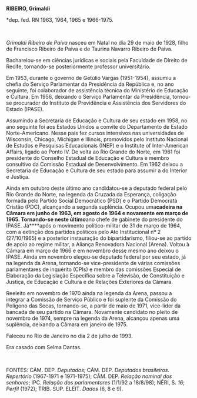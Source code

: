 **RIBEIRO, Grimaldi**

\*dep. fed. RN 1963, 1964, 1965 e 1966-1975.

 

*Grimaldi Ribeiro de Paiva* nasceu em Natal no dia 29 de maio de 1928,
filho de Francisco Ribeiro de Paiva e de Taurina Navarro Ribeiro de
Paiva.

Bacharelou-se em ciências jurídicas e sociais pela Faculdade de Direito
de Recife, tornando-se posteriormente professor universitário.

Em 1953, durante o governo de Getúlio Vargas (1951-1954), assumiu a
chefia do Serviço Parlamentar da Presidência da República e, no ano
seguinte, foi colaborador de assistência técnica do Ministério de
Educação e Cultura. Em 1956, deixando o Serviço Parlamentar da
Presidência, tornou-se procurador do Instituto de Previdência e
Assistência dos Servidores do Estado (IPASE).

Assumindo a Secretaria de Educação e Cultura de seu estado em 1958, no
ano seguinte foi aos Estados Unidos a convite do Departamento de Estado
Norte-Americano. Nesse país fez cursos intensivos nas universidades de
Wisconsin, Chicago, Michigan e Illinois, promovidos pelo Instituto
Nacional de Estudos e Pesquisas Educacionais (INEP) e o Institute of
Inter-American Affairs, ligado ao Ponto IV. De volta ao Rio Grande do
Norte, em 1961 foi presidente do Conselho Estadual de Educação e Cultura
e membro consultivo da Comissão Estadual de Desenvolvimento. Em 1962
deixou a Secretaria de Educação e Cultura de seu estado para assumir a
do Interior e Justiça.

Ainda em outubro deste último ano candidatou-se a deputado federal pelo
Rio Grande do Norte, na legenda da Cruzada da Esperança, coligação
formada pelo Partido Social Democrático (PSD) e o Partido Democrata
Cristão (PDC), alcançando a segunda suplência. Ocupou uma****cadeira na
Câmara em junho de 1963, em agosto de 1964 e novamente em março de 1965.
Tornando-se neste último****ano chefe de gabinete do presidente do
IPASE. Já****após o movimento político-militar de 31 de março de 1964,
com a extinção dos partidos políticos pelo Ato Institucional nº 2
(27/10/1965) e a posterior instauração do bipartidarismo, filiou-se ao
partido de apoio ao regime militar, a Aliança Renovadora Nacional
(Arena). Voltou à Câmara em março de 1966 e em novembro desse mesmo ano
deixou o IPASE. Ainda em novembro elegeu-se deputado federal por seu
estado, já na legenda da Arena, tornando-se vice-presidente de várias
comissões parlamentares de inquérito (CPIs) e membro das comissões
Especial de Elaboração da Legislação Específica sobre a Televisão, de
Constituição e Justiça, de Educação e Cultura e de Relações Exteriores
da Câmara.

Reeleito em novembro de 1970 ainda na legenda da Arena, passou a
integrar a Comissão de Serviço Público e foi suplente da Comissão do
Polígono das Secas, tornando-se, a partir de maio de 1971, vice-líder da
bancada de seu partido na Câmara. Novamente candidato no pleito de
novembro de 1974, sempre na legenda da Arena, alcançou apenas uma
suplência, deixando a Câmara em janeiro de 1975.

Faleceu no Rio de Janeiro no dia 2 de julho de 1993.

Era casado com Selma Dantas.

 

FONTES: CÂM. DEP. *Deputados*; CÂM. DEP. *Deputados brasileiros.
Repertório* (1967-1971 e 1971-1975); CÂM. DEP. *Relação nominal dos
senhores*; IPC. *Relação dos parlamentares* (1/1/92 a 18/8/98); NÉRI, S.
*16*; *Perfil* (1972); TRIB. SUP. ELEIT. *Dados* (6, 8 e 9).

 
